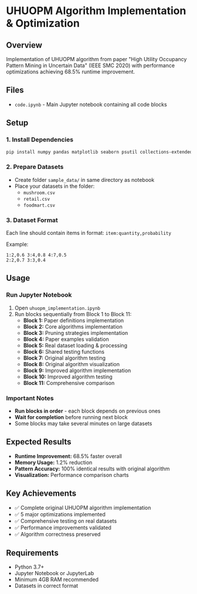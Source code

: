 # UHUOPM Algorithm Implementation & Optimization

## Overview

Implementation of UHUOPM algorithm from paper "High Utility Occupancy Pattern Mining in Uncertain Data" (IEEE SMC 2020) with performance optimizations achieving 68.5% runtime improvement.

## Files

- `code.ipynb` - Main Jupyter notebook containing all code blocks

## Setup

### 1. Install Dependencies

```bash
pip install numpy pandas matplotlib seaborn psutil collections-extended
```

### 2. Prepare Datasets

- Create folder `sample_data/` in same directory as notebook
- Place your datasets in the folder:
  - `mushroom.csv`
  - `retail.csv`
  - `foodmart.csv`

### 3. Dataset Format

Each line should contain items in format: `item:quantity,probability`

Example:

```
1:2,0.6 3:4,0.8 4:7,0.5
2:2,0.7 3:3,0.4
```

## Usage

### Run Jupyter Notebook

1. Open `uhuopm_implementation.ipynb`
2. Run blocks sequentially from Block 1 to Block 11:
   - **Block 1:** Paper definitions implementation
   - **Block 2:** Core algorithms implementation
   - **Block 3:** Pruning strategies implementation
   - **Block 4:** Paper examples validation
   - **Block 5:** Real dataset loading & processing
   - **Block 6:** Shared testing functions
   - **Block 7:** Original algorithm testing
   - **Block 8:** Original algorithm visualization
   - **Block 9:** Improved algorithm implementation
   - **Block 10:** Improved algorithm testing
   - **Block 11:** Comprehensive comparison

### Important Notes

- **Run blocks in order** - each block depends on previous ones
- **Wait for completion** before running next block
- Some blocks may take several minutes on large datasets

## Expected Results

- **Runtime Improvement:** 68.5% faster overall
- **Memory Usage:** 1.2% reduction
- **Pattern Accuracy:** 100% identical results with original algorithm
- **Visualization:** Performance comparison charts

## Key Achievements

- ✅ Complete original UHUOPM algorithm implementation
- ✅ 5 major optimizations implemented
- ✅ Comprehensive testing on real datasets
- ✅ Performance improvements validated
- ✅ Algorithm correctness preserved

## Requirements

- Python 3.7+
- Jupyter Notebook or JupyterLab
- Minimum 4GB RAM recommended
- Datasets in correct format
